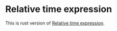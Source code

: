 # Relative time expression

This is rust version of [Relative time expression](https://github.com/Frezc/relative-time-expression).
